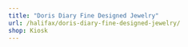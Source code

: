 ```yaml
---
title: "Doris Diary Fine Designed Jewelry"
url: /halifax/doris-diary-fine-designed-jewelry/
shop: Kiosk
---
```


